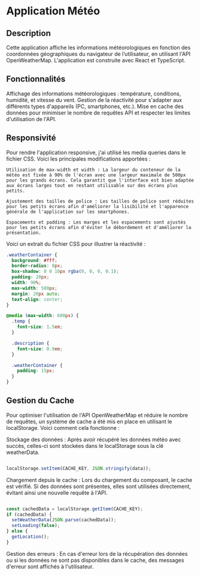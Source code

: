# Application Météo

## Description

Cette application affiche les informations météorologiques en fonction des coordonnées géographiques du navigateur de l’utilisateur, en utilisant l'API OpenWeatherMap. L'application est construite avec React et TypeScript.

## Fonctionnalités

Affichage des informations météorologiques : température, conditions, humidité, et vitesse du vent.
Gestion de la réactivité pour s'adapter aux différents types d'appareils (PC, smartphones, etc.).
Mise en cache des données pour minimiser le nombre de requêtes API et respecter les limites d'utilisation de l'API.

## Responsivité

Pour rendre l'application responsive, j'ai utilisé les media queries dans le fichier CSS. Voici les principales modifications apportées :

    Utilisation de max-width et width : La largeur du conteneur de la météo est fixée à 90% de l'écran avec une largeur maximale de 500px pour les grands écrans. Cela garantit que l'interface est bien adaptée aux écrans larges tout en restant utilisable sur des écrans plus petits.

    Ajustement des tailles de police : Les tailles de police sont réduites pour les petits écrans afin d'améliorer la lisibilité et l'apparence générale de l'application sur les smartphones.

    Espacements et padding : Les marges et les espacements sont ajustés pour les petits écrans afin d'éviter le débordement et d'améliorer la présentation.

Voici un extrait du fichier CSS pour illustrer la réactivité :

```css
.weatherContainer {
  background: #fff;
  border-radius: 8px;
  box-shadow: 0 0 10px rgba(0, 0, 0, 0.1);
  padding: 20px;
  width: 90%;
  max-width: 500px;
  margin: 20px auto;
  text-align: center;
}

@media (max-width: 600px) {
  .temp {
    font-size: 1.5em;
  }

  .description {
    font-size: 0.9em;
  }

  .weatherContainer {
    padding: 15px;
  }
}

```

## Gestion du Cache

Pour optimiser l'utilisation de l'API OpenWeatherMap et réduire le nombre de requêtes, un système de cache a été mis en place en utilisant le localStorage. Voici comment cela fonctionne :

Stockage des données : Après avoir récupéré les données météo avec succès, celles-ci sont stockées dans le localStorage sous la clé weatherData.

```typescript

localStorage.setItem(CACHE_KEY, JSON.stringify(data));

```

Chargement depuis le cache : Lors du chargement du composant, le cache est vérifié. Si des données sont présentes, elles sont utilisées directement, évitant ainsi une nouvelle requête à l'API.

```typescript

const cachedData = localStorage.getItem(CACHE_KEY);
if (cachedData) {
  setWeatherData(JSON.parse(cachedData));
  setLoading(false);
} else {
  getLocation();
}

```

Gestion des erreurs : En cas d'erreur lors de la récupération des données ou si les données ne sont pas disponibles dans le cache, des messages d'erreur sont affichés à l'utilisateur.
